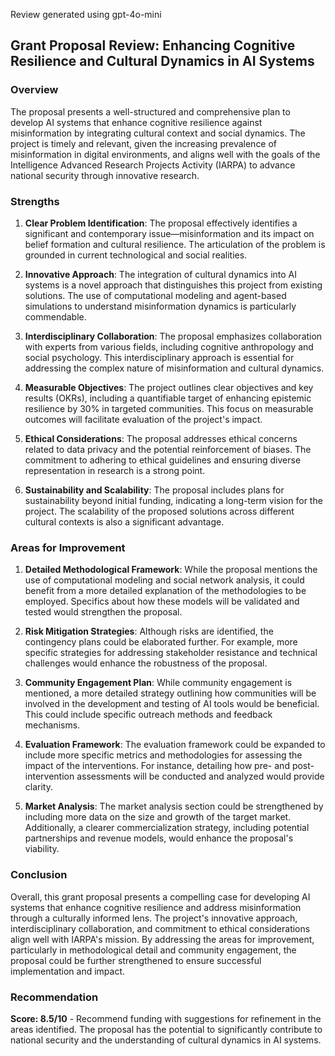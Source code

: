 Review generated using gpt-4o-mini

## Grant Proposal Review: Enhancing Cognitive Resilience and Cultural Dynamics in AI Systems

### Overview

The proposal presents a well-structured and comprehensive plan to develop AI systems that enhance cognitive resilience against misinformation by integrating cultural context and social dynamics. The project is timely and relevant, given the increasing prevalence of misinformation in digital environments, and aligns well with the goals of the Intelligence Advanced Research Projects Activity (IARPA) to advance national security through innovative research.

### Strengths

1. **Clear Problem Identification**: The proposal effectively identifies a significant and contemporary issue—misinformation and its impact on belief formation and cultural resilience. The articulation of the problem is grounded in current technological and social realities.

2. **Innovative Approach**: The integration of cultural dynamics into AI systems is a novel approach that distinguishes this project from existing solutions. The use of computational modeling and agent-based simulations to understand misinformation dynamics is particularly commendable.

3. **Interdisciplinary Collaboration**: The proposal emphasizes collaboration with experts from various fields, including cognitive anthropology and social psychology. This interdisciplinary approach is essential for addressing the complex nature of misinformation and cultural dynamics.

4. **Measurable Objectives**: The project outlines clear objectives and key results (OKRs), including a quantifiable target of enhancing epistemic resilience by 30% in targeted communities. This focus on measurable outcomes will facilitate evaluation of the project's impact.

5. **Ethical Considerations**: The proposal addresses ethical concerns related to data privacy and the potential reinforcement of biases. The commitment to adhering to ethical guidelines and ensuring diverse representation in research is a strong point.

6. **Sustainability and Scalability**: The proposal includes plans for sustainability beyond initial funding, indicating a long-term vision for the project. The scalability of the proposed solutions across different cultural contexts is also a significant advantage.

### Areas for Improvement

1. **Detailed Methodological Framework**: While the proposal mentions the use of computational modeling and social network analysis, it could benefit from a more detailed explanation of the methodologies to be employed. Specifics about how these models will be validated and tested would strengthen the proposal.

2. **Risk Mitigation Strategies**: Although risks are identified, the contingency plans could be elaborated further. For example, more specific strategies for addressing stakeholder resistance and technical challenges would enhance the robustness of the proposal.

3. **Community Engagement Plan**: While community engagement is mentioned, a more detailed strategy outlining how communities will be involved in the development and testing of AI tools would be beneficial. This could include specific outreach methods and feedback mechanisms.

4. **Evaluation Framework**: The evaluation framework could be expanded to include more specific metrics and methodologies for assessing the impact of the interventions. For instance, detailing how pre- and post-intervention assessments will be conducted and analyzed would provide clarity.

5. **Market Analysis**: The market analysis section could be strengthened by including more data on the size and growth of the target market. Additionally, a clearer commercialization strategy, including potential partnerships and revenue models, would enhance the proposal's viability.

### Conclusion

Overall, this grant proposal presents a compelling case for developing AI systems that enhance cognitive resilience and address misinformation through a culturally informed lens. The project's innovative approach, interdisciplinary collaboration, and commitment to ethical considerations align well with IARPA's mission. By addressing the areas for improvement, particularly in methodological detail and community engagement, the proposal could be further strengthened to ensure successful implementation and impact. 

### Recommendation

**Score: 8.5/10** - Recommend funding with suggestions for refinement in the areas identified. The proposal has the potential to significantly contribute to national security and the understanding of cultural dynamics in AI systems.